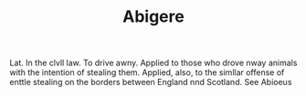 ---
title: Abigere
letter: A
permalink: "/definitions/abigere.html"
body: Lat. In the clvll law. To drive awny. Applied to those who drove nway animals
  with the intention of stealing them. Applied, also, to the simllar offense of enttle
  stealing on the borders between England nnd Scotland. See Abioeus
published_at: '2018-07-07'
layout: post
---